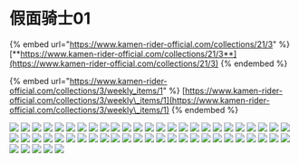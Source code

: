 # 假面骑士01

{% embed url="https://www.kamen-rider-official.com/collections/21/3" %}
[**https://www.kamen-rider-official.com/collections/21/3**](https://www.kamen-rider-official.com/collections/21/3)
{% endembed %}

{% embed url="https://www.kamen-rider-official.com/collections/3/weekly_items/1" %}
[https://www.kamen-rider-official.com/collections/3/weekly\_items/1](https://www.kamen-rider-official.com/collections/3/weekly\_items/1)
{% endembed %}

![](https://www.kamen-rider-official.com/collections/1/rider\_image1) ![](https://www.kamen-rider-official.com/collections/2/rider\_image1) ![](https://www.kamen-rider-official.com/collections/3/rider\_image1) ![](https://www.kamen-rider-official.com/collections/4/rider\_image1) ![](https://www.kamen-rider-official.com/collections/5/rider\_image1) ![](https://www.kamen-rider-official.com/collections/6/rider\_image1) ![](https://www.kamen-rider-official.com/collections/7/rider\_image1) ![](https://www.kamen-rider-official.com/collections/8/rider\_image1) ![](https://www.kamen-rider-official.com/collections/9/rider\_image1) ![](https://www.kamen-rider-official.com/collections/10/rider\_image1) ![](https://www.kamen-rider-official.com/collections/11/rider\_image1) ![](https://www.kamen-rider-official.com/collections/12/rider\_image1) ![](https://www.kamen-rider-official.com/collections/13/rider\_image1) ![](https://www.kamen-rider-official.com/collections/14/rider\_image1) ![](https://www.kamen-rider-official.com/collections/15/rider\_image1) ![](https://www.kamen-rider-official.com/collections/16/rider\_image1) ![](https://www.kamen-rider-official.com/collections/17/rider\_image1) ![](https://www.kamen-rider-official.com/collections/18/rider\_image1) ![](https://www.kamen-rider-official.com/collections/19/rider\_image1) ![](https://www.kamen-rider-official.com/collections/20/rider\_image1) ![](https://www.kamen-rider-official.com/collections/21/rider\_image1) ![](https://img.zcool.cn/community/013f50600f89df11013f792812cc75.png) ![](https://www.kamen-rider-official.com/collections/23/rider\_image1) ![](https://www.kamen-rider-official.com/collections/24/rider\_image1) ![](https://www.kamen-rider-official.com/collections/25/rider\_image1) ![](https://www.kamen-rider-official.com/collections/26/rider\_image1) ![](https://www.kamen-rider-official.com/collections/27/rider\_image1) ![](https://www.kamen-rider-official.com/collections/28/rider\_image1) ![](https://www.kamen-rider-official.com/collections/29/rider\_image1) ![](https://www.kamen-rider-official.com/collections/30/rider\_image1) ![](https://www.kamen-rider-official.com/collections/31/rider\_image1) ![](https://www.kamen-rider-official.com/collections/32/rider\_image1) ![](https://www.kamen-rider-official.com/collections/33/rider\_image1) ![](https://www.kamen-rider-official.com/collections/34/rider\_image1) ![](https://www.kamen-rider-official.com/collections/35/rider\_image1) ![](https://www.kamen-rider-official.com/collections/36/rider\_image1) ![](https://www.kamen-rider-official.com/collections/37/rider\_image1) ![](https://www.kamen-rider-official.com/collections/38/rider\_image1) ![](https://www.kamen-rider-official.com/collections/39/rider\_image1) ![](https://www.kamen-rider-official.com/collections/40/rider\_image1) ![](https://www.kamen-rider-official.com/collections/41/rider\_image1) ![](https://www.kamen-rider-official.com/collections/42/rider\_image1) ![](https://www.kamen-rider-official.com/collections/43/rider\_image1) ![](https://www.kamen-rider-official.com/collections/44/rider\_image1) ![](https://www.kamen-rider-official.com/collections/45/rider\_image1) ![](https://www.kamen-rider-official.com/collections/46/rider\_image1) ![](https://www.kamen-rider-official.com/collections/48/rider\_image1) ![](https://www.kamen-rider-official.com/collections/50/rider\_image1) ![](https://www.kamen-rider-official.com/collections/51/rider\_image1) ![](https://www.kamen-rider-official.com/collections/60/rider\_image1) ![](https://www.kamen-rider-official.com/collections/61/rider\_image1) ![](https://www.kamen-rider-official.com/collections/65/rider\_image1) ![](https://www.kamen-rider-official.com/collections/67/rider\_image1) ![](https://www.kamen-rider-official.com/collections/68/rider\_image1) ![](https://www.kamen-rider-official.com/collections/69/rider\_image1)

